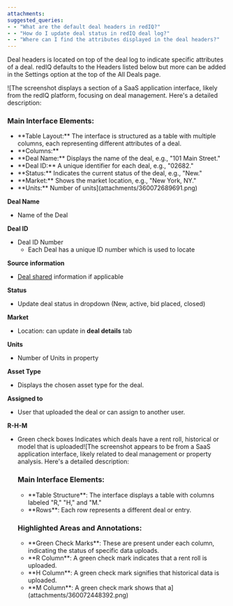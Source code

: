 ```yaml
---
attachments: 
suggested_queries:
- - "What are the default deal headers in redIQ?"
- - "How do I update deal status in redIQ deal log?"
- - "Where can I find the attributes displayed in the deal headers?"
---
```

Deal headers is located on top of the deal log to indicate specific attributes of a deal. redIQ defaults to the Headers listed below but more can be added in the Settings option at the top of the All Deals page.

![The screenshot displays a section of a SaaS application interface, likely from the redIQ platform, focusing on deal management. Here's a detailed description:
### Main Interface Elements:
- \*\*Table Layout:\*\* The interface is structured as a table with multiple columns, each representing different attributes of a deal.
- \*\*Columns:\*\*
- \*\*Deal Name:\*\* Displays the name of the deal, e.g., "101 Main Street."
- \*\*Deal ID:\*\* A unique identifier for each deal, e.g., "02682."
- \*\*Status:\*\* Indicates the current status of the deal, e.g., "New."
- \*\*Market:\*\* Shows the market location, e.g., "New York, NY."
- \*\*Units:\*\* Number of units](attachments/360072689691.png)

**Deal Name**

* Name of the Deal

**Deal ID**

* Deal ID Number
  + Each Deal has a unique ID number which is used to locate

**Source information**

* [Deal shared](https://rediq.zendesk.com/hc/en-us/articles/360050448112-Share-Deal) information if applicable

**Status**

* Update deal status in dropdown (New, active, bid placed, closed)

**Market**

* Location: can update in **deal details** tab

**Units**

* Number of Units in property

**Asset Type**

* Displays the chosen asset type for the deal.

**Assigned to**

* User that uploaded the deal or can assign to another user.

**R-H-M**

* Green check boxes Indicates which deals have a rent roll, historical or model that is uploaded![The screenshot appears to be from a SaaS application interface, likely related to deal management or property analysis. Here's a detailed description:
  ### Main Interface Elements:
  - \*\*Table Structure\*\*: The interface displays a table with columns labeled "R," "H," and "M."
  - \*\*Rows\*\*: Each row represents a different deal or entry.
  ### Highlighted Areas and Annotations:
  - \*\*Green Check Marks\*\*: These are present under each column, indicating the status of specific data uploads.
  - \*\*R Column\*\*: A green check mark indicates that a rent roll is uploaded.
  - \*\*H Column\*\*: A green check mark signifies that historical data is uploaded.
  - \*\*M Column\*\*: A green check mark shows that a](attachments/360072448392.png)